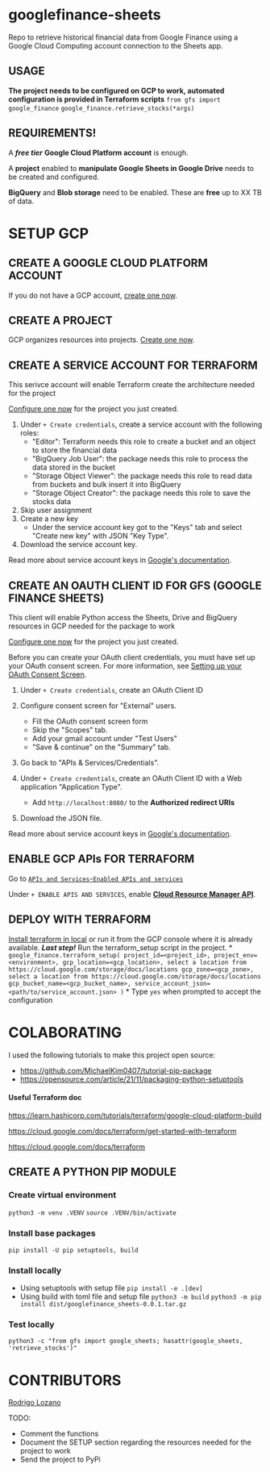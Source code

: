 # googlefinance-sheets
Repo to retrieve historical financial data from Google Finance using a Google Cloud Computing account connection to the Sheets app.

## USAGE
**The project needs to be configured on GCP to work, automated configuration is provided in Terraform scripts**
`from gfs import google_finance`
`google_finance.retrieve_stocks(*args)`

## REQUIREMENTS!
A ***free tier*** **Google Cloud Platform account** is enough.

A **project** enabled to **manipulate Google Sheets in Google Drive** needs to be created and configured.

**BigQuery** and **Blob storage** need to be enabled. These are **free** up to XX TB of data.

# SETUP GCP
## CREATE A GOOGLE CLOUD PLATFORM ACCOUNT
If you do not have a GCP account, [create one now](https://console.cloud.google.com/freetrial/ "Google Cloud Platform link").

## CREATE A PROJECT
GCP organizes resources into projects. [Create one now](https://console.cloud.google.com/projectcreate "Project creation link in GCP").

## CREATE A SERVICE ACCOUNT FOR TERRAFORM
This serivce account will enable Terraform create the architecture needed for the project

[Configure one now](https://console.cloud.google.com/apis/credentials/serviceaccountkey "Service account creation link in GCP") for the project you just created.

1. Under `+ Create credentials`, create a service account with the following roles:
    - "Editor": Terraform needs this role to create a bucket and an object to store the financial data
    - "BigQuery Job User": the package needs this role to process the data stored in the bucket
    - "Storage Object Viewer": the package needs this role to read data from buckets and bulk insert it into BigQuery
    - "Storage Object Creator": the package needs this role to save the stocks data
1. Skip user assignment
1. Create a new key
    - Under the service account key got to the "Keys" tab and select "Create new key" with JSON "Key Type".
1. Download the service account key.

Read more about service account keys in [Google's documentation](https://cloud.google.com/iam/docs/creating-managing-service-account-keys).

## CREATE AN OAUTH CLIENT ID FOR GFS (GOOGLE FINANCE SHEETS)
This client will enable Python access the Sheets, Drive and BigQuery resources in GCP needed for the package to work

[Configure one now](https://console.cloud.google.com/apis/credentials/oauthclient "OAuth client ID creation link in GCP") for the project you just created.

Before you can create your OAuth client credentials, you must have set up your OAuth consent screen. For more information, see [Setting up your OAuth Consent Screen](https://support.google.com/cloud/answer/10311615 "GCP Console Help: Setting up your OAuth consent screen").
1. Under `+ Create credentials`, create an OAuth Client ID
1. Configure consent screen for "External" users.
    - Fill the OAuth consent screen form
    - Skip the "Scopes" tab.
    - Add your gmail account under "Test Users"
    - "Save & continue" on the "Summary" tab.
1. Go back to "APIs & Services/Credentials".

1. Under `+ Create credentials`, create an OAuth Client ID with a Web application "Application Type".
    - Add `http://localhost:8080/` to the **Authorized redirect URIs**
1. Download the JSON file.

Read more about service account keys in [Google's documentation](https://cloud.google.com/iam/docs/creating-managing-service-account-keys).

## ENABLE GCP APIs FOR TERRAFORM
Go to [`APIs and Services`-`Enabled APIs and services`](https://console.cloud.google.com/apis/dashboard "APIs and services managements")

Under `+ ENABLE APIS AND SERVICES`, enable [**Cloud Resource Manager API**](https://console.cloud.google.com/apis/library/cloudresourcemanager.googleapis.com).

## DEPLOY WITH TERRAFORM

[Install terraform in local](https://learn.hashicorp.com/tutorials/terraform/install-cli) or run it from the GCP console where it is already available.
***Last step!***
Run the terraform_setup script in the project.
    * `google_finance.terraform_setup(
            project_id=<project_id>,
            project_env=<environment>,
            gcp_location=<gcp_location>, select a location from https://cloud.google.com/storage/docs/locations
            gcp_zone=<gcp_zone>, select a location from https://cloud.google.com/storage/docs/locations
            gcp_bucket_name=<gcp_bucket_name>,
            service_account_json=<path/to/service_account.json>
        )`
        * Type `yes` when prompted to accept the configuration

# COLABORATING
I used the following tutorials to make this project open source:
- https://github.com/MichaelKim0407/tutorial-pip-package
- https://opensource.com/article/21/11/packaging-python-setuptools

#### Useful Terraform doc
https://learn.hashicorp.com/tutorials/terraform/google-cloud-platform-build

https://cloud.google.com/docs/terraform/get-started-with-terraform

https://cloud.google.com/docs/terraform

## CREATE A PYTHON PIP MODULE
### Create virtual environment
`python3 -m venv .VENV`
`source .VENV/bin/activate`

### Install base packages
`pip install -U pip setuptools, build`

### Install locally
- Using setuptools with setup file
`pip install -e .[dev]`
- Using build with toml file and setup file
`python3 -m build`
`python3 -m pip install dist/googlefinance_sheets-0.0.1.tar.gz`

### Test locally
`python3 -c "from gfs import google_sheets; hasattr(google_sheets, 'retrieve_stocks')"`

# CONTRIBUTORS
[Rodrigo Lozano](https://rolozanod.github.io/ "Developer personal webpage")

TODO:
- Comment the functions
- Document the SETUP section regarding the resources needed for the project to work
- Send the project to PyPi